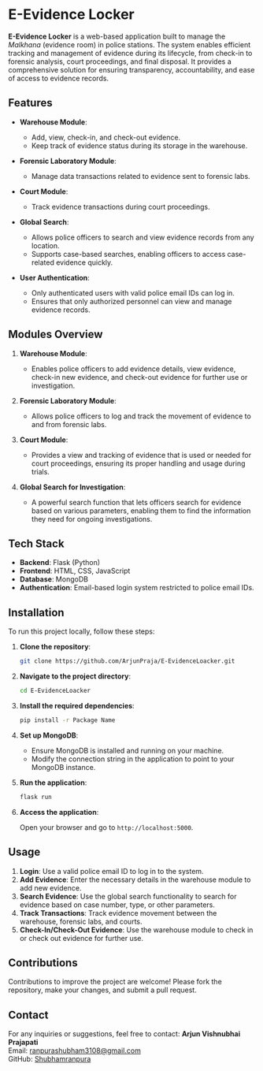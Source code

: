 # E-Evidence Locker

**E-Evidence Locker** is a web-based application built to manage the *Malkhana* (evidence room) in police stations. The system enables efficient tracking and management of evidence during its lifecycle, from check-in to forensic analysis, court proceedings, and final disposal. It provides a comprehensive solution for ensuring transparency, accountability, and ease of access to evidence records.

## Features

- **Warehouse Module**: 
  - Add, view, check-in, and check-out evidence.
  - Keep track of evidence status during its storage in the warehouse.
  
- **Forensic Laboratory Module**: 
  - Manage data transactions related to evidence sent to forensic labs.
  
- **Court Module**: 
  - Track evidence transactions during court proceedings.

- **Global Search**: 
  - Allows police officers to search and view evidence records from any location. 
  - Supports case-based searches, enabling officers to access case-related evidence quickly.

- **User Authentication**: 
  - Only authenticated users with valid police email IDs can log in.
  - Ensures that only authorized personnel can view and manage evidence records.

## Modules Overview

1. **Warehouse Module**: 
   - Enables police officers to add evidence details, view evidence, check-in new evidence, and check-out evidence for further use or investigation.
  
2. **Forensic Laboratory Module**: 
   - Allows police officers to log and track the movement of evidence to and from forensic labs.

3. **Court Module**: 
   - Provides a view and tracking of evidence that is used or needed for court proceedings, ensuring its proper handling and usage during trials.

4. **Global Search for Investigation**: 
   - A powerful search function that lets officers search for evidence based on various parameters, enabling them to find the information they need for ongoing investigations.

## Tech Stack

- **Backend**: Flask (Python)
- **Frontend**: HTML, CSS, JavaScript
- **Database**: MongoDB
- **Authentication**: Email-based login system restricted to police email IDs.

## Installation

To run this project locally, follow these steps:

1. **Clone the repository**:

   ```bash
   git clone https://github.com/ArjunPraja/E-EvidenceLoacker.git
   ```

2. **Navigate to the project directory**:

   ```bash
   cd E-EvidenceLoacker
   ```

3. **Install the required dependencies**:

   ```bash
   pip install -r Package Name
   ```

4. **Set up MongoDB**:

   - Ensure MongoDB is installed and running on your machine.
   - Modify the connection string in the application to point to your MongoDB instance.

5. **Run the application**:

   ```bash
   flask run
   ```

6. **Access the application**:

   Open your browser and go to `http://localhost:5000`.

## Usage

1. **Login**: Use a valid police email ID to log in to the system.
2. **Add Evidence**: Enter the necessary details in the warehouse module to add new evidence.
3. **Search Evidence**: Use the global search functionality to search for evidence based on case number, type, or other parameters.
4. **Track Transactions**: Track evidence movement between the warehouse, forensic labs, and courts.
5. **Check-In/Check-Out Evidence**: Use the warehouse module to check in or check out evidence for further use.

## Contributions

Contributions to improve the project are welcome! Please fork the repository, make your changes, and submit a pull request.


## Contact

For any inquiries or suggestions, feel free to contact:
**Arjun Vishnubhai Prajapati**  
Email: [ranpurashubham3108@gmail.com](mailto:ranpurashubham3108@gmail.com)  
GitHub: [Shubhamranpura](https://github.com/shubhamranpura)


